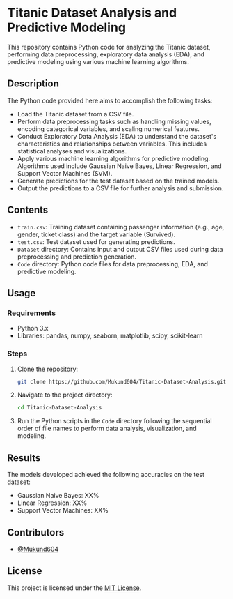 # Titanic Dataset Analysis and Predictive Modeling

This repository contains Python code for analyzing the Titanic dataset, performing data preprocessing, exploratory data analysis (EDA), and predictive modeling using various machine learning algorithms.

## Description

The Python code provided here aims to accomplish the following tasks:

- Load the Titanic dataset from a CSV file.
- Perform data preprocessing tasks such as handling missing values, encoding categorical variables, and scaling numerical features.
- Conduct Exploratory Data Analysis (EDA) to understand the dataset's characteristics and relationships between variables. This includes statistical analyses and visualizations.
- Apply various machine learning algorithms for predictive modeling. Algorithms used include Gaussian Naive Bayes, Linear Regression, and Support Vector Machines (SVM).
- Generate predictions for the test dataset based on the trained models.
- Output the predictions to a CSV file for further analysis and submission.

## Contents

- `train.csv`: Training dataset containing passenger information (e.g., age, gender, ticket class) and the target variable (Survived).
- `test.csv`: Test dataset used for generating predictions.
- `Dataset` directory: Contains input and output CSV files used during data preprocessing and prediction generation.
- `Code` directory: Python code files for data preprocessing, EDA, and predictive modeling.

## Usage

### Requirements

- Python 3.x
- Libraries: pandas, numpy, seaborn, matplotlib, scipy, scikit-learn

### Steps

1. Clone the repository:

    ```bash
    git clone https://github.com/Mukund604/Titanic-Dataset-Analysis.git
    ```

2. Navigate to the project directory:

    ```bash
    cd Titanic-Dataset-Analysis
    ```

3. Run the Python scripts in the `Code` directory following the sequential order of file names to perform data analysis, visualization, and modeling.

## Results

The models developed achieved the following accuracies on the test dataset:
- Gaussian Naive Bayes: XX%
- Linear Regression: XX%
- Support Vector Machines: XX%

## Contributors

- [@Mukund604](https://github.com/Mukund604)

## License

This project is licensed under the [MIT License](LICENSE).
